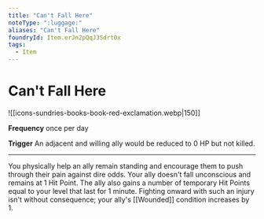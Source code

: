 ```yaml
---
title: "Can't Fall Here"
noteType: ":luggage:"
aliases: "Can't Fall Here"
foundryId: Item.erJn2pQqJ3Sdrt0x
tags:
  - Item
---
```


# Can't Fall Here
![[icons-sundries-books-book-red-exclamation.webp|150]]

**Frequency** once per day

**Trigger** An adjacent and willing ally would be reduced to 0 HP but not killed.

* * *

You physically help an ally remain standing and encourage them to push through their pain against dire odds. Your ally doesn't fall unconscious and remains at 1 Hit Point. The ally also gains a number of temporary Hit Points equal to your level that last for 1 minute. Fighting onward with such an injury isn't without consequence; your ally's [[Wounded]] condition increases by 1.
